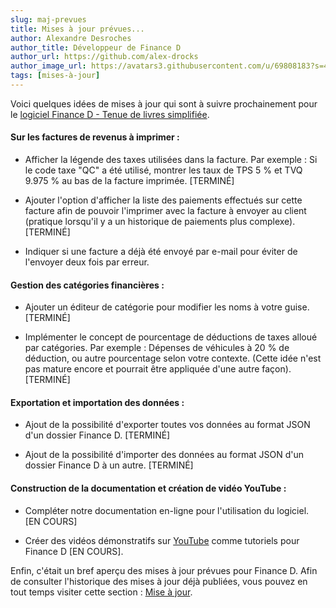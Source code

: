 ```yaml
---
slug: maj-prevues 
title: Mises à jour prévues... 
author: Alexandre Desroches 
author_title: Développeur de Finance D
author_url: https://github.com/alex-drocks
author_image_url: https://avatars3.githubusercontent.com/u/69808183?s=460&u=209132f93efd38e59b62bd617a6d4b4ebb14e5e3&v=4
tags: [mises-à-jour]
---
```


Voici quelques idées de mises à jour qui sont à suivre
prochainement pour le 
[logiciel Finance D - Tenue de livres simplifiée](https://finance-d.com/).

#### Sur les factures de revenus à imprimer :

- Afficher la légende des taxes utilisées dans la facture. 
  Par exemple : Si le code taxe "QC" a été utilisé, montrer les
  taux de TPS 5 % et TVQ 9.975 % au bas de la facture imprimée. [TERMINÉ]

- Ajouter l'option d'afficher la liste des paiements effectués sur cette facture 
  afin de pouvoir l'imprimer avec la
  facture à envoyer au client (pratique lorsqu'il y a un historique de paiements plus complexe).
  [TERMINÉ]
  
- Indiquer si une facture a déjà été envoyé par e-mail 
  pour éviter de l'envoyer deux fois par erreur.
  

#### Gestion des catégories financières :

- Ajouter un éditeur de catégorie pour modifier les noms à votre guise. [TERMINÉ]

- Implémenter le concept de pourcentage de déductions de taxes alloué par catégories.
  Par exemple : Dépenses de véhicules à 20 % de déduction, ou autre pourcentage selon votre contexte.
  (Cette idée n'est pas mature encore et pourrait être appliquée d'une autre façon). [TERMINÉ]


#### Exportation et importation des données :

- Ajout de la possibilité d'exporter toutes vos données au format JSON d'un dossier Finance D. [TERMINÉ]

- Ajout de la possibilité d'importer des données au format JSON d'un dossier Finance D à un autre. [TERMINÉ]


#### Construction de la documentation et création de vidéo YouTube :

- Compléter notre documentation en-ligne pour l'utilisation du logiciel. [EN COURS]

- Créer des vidéos démonstratifs sur 
  [YouTube](https://www.youtube.com/channel/UCM4xW0oOsg6q73KA1emMJsg) 
  comme tutoriels pour Finance D [EN COURS].

Enfin, c'était un bref aperçu des mises à jour prévues pour Finance D.
Afin de consulter l'historique des mises à jour déjà publiées, 
vous pouvez en tout temps visiter cette section :
[Mise à jour](updates).
